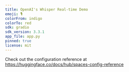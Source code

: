 ```yaml
---
title: OpenAI's Whisper Real-time Demo
emoji: 🎙️
colorFrom: indigo
colorTo: red
sdk: gradio
sdk_version: 3.3.1
app_file: app.py
pinned: true
license: mit
---
```


Check out the configuration reference at https://huggingface.co/docs/hub/spaces-config-reference
